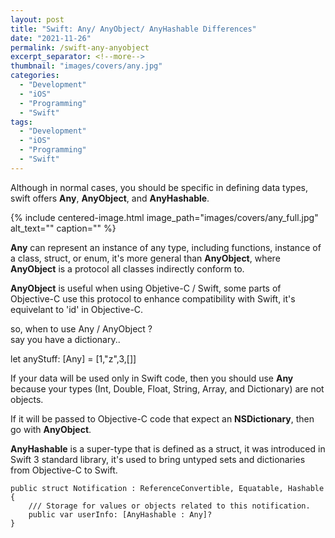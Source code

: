 ```yaml
---
layout: post
title: "Swift: Any/ AnyObject/ AnyHashable Differences"
date: "2021-11-26"
permalink: /swift-any-anyobject
excerpt_separator: <!--more-->
thumbnail: "images/covers/any.jpg"
categories: 
  - "Development"
  - "iOS"
  - "Programming"
  - "Swift"
tags: 
  - "Development"
  - "iOS"
  - "Programming"
  - "Swift"
---
```


Although in normal cases, you should be specific in defining data types, swift offers **Any**, **AnyObject**, and **AnyHashable**.  
<!--more-->
{%
 include centered-image.html 
 image_path="images/covers/any_full.jpg"
 alt_text="" 
 caption=""
%}

**Any** can represent an instance of any type, including functions, instance of a class, struct, or enum, it's more general than **AnyObject**, where **AnyObject** is a protocol all classes indirectly conform to.  
  
**AnyObject** is useful when using Objetive-C / Swift, some parts of Objective-C use this protocol to enhance compatibility with Swift, it's equivelant to 'id' in Objective-C.  
  
so, when to use Any / AnyObject ?  
say you have a dictionary..  
  
let anyStuff: \[Any\] = \[1,"z",3,\[\]\]  
  
If your data will be used only in Swift code, then you should use **Any** because your types (Int, Double, Float, String, Array, and Dictionary) are not objects.

If it will be passed to Objective-C code that expect an **NSDictionary**, then go with **AnyObject**.

**AnyHashable** is a super-type that is defined as a struct, it was introduced in Swift 3 standard library, it's used to bring untyped sets and dictionaries from Objective-C to Swift.

```
public struct Notification : ReferenceConvertible, Equatable, Hashable {
    /// Storage for values or objects related to this notification.
    public var userInfo: [AnyHashable : Any]?
}
```
